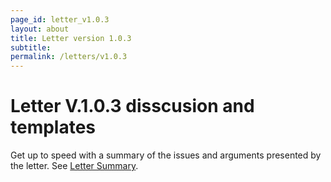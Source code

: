 ```yaml
---
page_id: letter_v1.0.3
layout: about
title: Letter version 1.0.3
subtitle: 
permalink: /letters/v1.0.3
---
```


# Letter V.1.0.3 disscusion and templates

Get up to speed with a summary of the issues and arguments presented by the letter. See [Letter Summary](/letters/v1.0.3_summary).